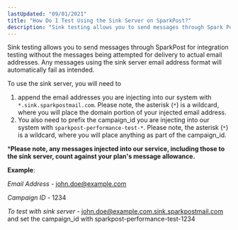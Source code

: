 ```yaml
---
lastUpdated: "09/01/2021"
title: "How Do I Test Using the Sink Server on SparkPost?"
description: "Sink testing allows you to send messages through Spark Post for integration testing without the messages being attempted for delivery to actual email addresses Any messages using the sink server email address format will automatically fail as intended To use the sink server you will need to append the email..."
---
```


Sink testing allows you to send messages through SparkPost for integration testing without the messages being attempted for delivery to actual email addresses. Any messages using the sink server email address format will automatically fail as intended.

To use the sink server, you will need to
1. append the email addresses you are injecting into our system with `*.sink.sparkpostmail.com`. Please note, the asterisk (`*`) is a wildcard, where you will place the domain portion of your injected email address. 
2. You also need to prefix the campaign_id you are injecting into our system with `sparkpost-performance-test-*`. Please note, the asterisk (`*`) is a wildcard, where you will place anything as part of the campaign_id.

***Please note, any messages injected into our service, including those to the sink server, count against your plan's message allowance.**                                                                                                                               

**Example**: 

*Email Address* - john.doe@example.com

*Campaign ID* - 1234

*To test with sink server* - john.doe@example.com.sink.sparkpostmail.com and set the campaign_id with sparkpost-performance-test-1234
